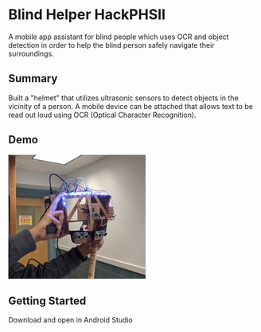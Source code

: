 # Blind Helper HackPHSII
A mobile app assistant for blind people which uses OCR and object detection in order to help the blind person safely navigate their surroundings.

## Summary
Built a "helmet" that utilizes ultrasonic sensors to detect objects in the vicinity of a person. A mobile device can be attached that allows text to be read out loud using OCR (Optical Character Recognition).

## Demo
<img src="helmet_pic.jpg">


## Getting Started
Download and open in Android Studio